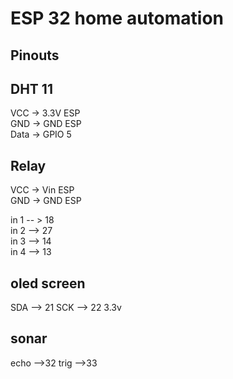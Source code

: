 # ESP 32 home automation
## Pinouts

## DHT 11
VCC -> 3.3V ESP  
GND -> GND ESP  
Data -> GPIO 5

## Relay

VCC -> Vin ESP  
GND -> GND ESP

in 1 -- > 18  
in 2 --> 27  
in 3 --> 14  
in 4 --> 13

## oled screen
SDA --> 21
SCK --> 22
3.3v

## sonar
echo -->32
trig -->33


